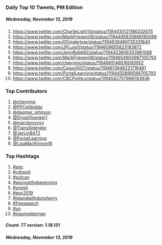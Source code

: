 ### Daily Top 10 Tweets, PM Edition
##### Wednesday, November 13, 2019
 1) https://www.twitter.com/CharlieLight14/status/1194430121186332675
 2) https://www.twitter.com/MarkFriesen08/status/1194495830868185088
 3) https://www.twitter.com/01Undertow/status/1194639489735331840
 4) https://www.twitter.com/JPLuisi1/status/1194609655823183872
 5) https://www.twitter.com/JennRobb92/status/1194423606303961088
 6) https://www.twitter.com/MarkFriesen08/status/1194654903987105793
 7) https://www.twitter.com/chevymo/status/1194665148516093952
 8) https://www.twitter.com/Cagsy0021/status/1194613648221716481
 9) https://www.twitter.com/PortalLearning/status/1194455899596705793
10) https://www.twitter.com/CBCPolitics/status/1194542757999783936

### Top Contributors
  1) [@chevymo](https://www.twitter.com/chevymo)
  2) [@PPCpfdsddo](https://www.twitter.com/PPCpfdsddo)
  3) [@dagmar_johnson](https://www.twitter.com/dagmar_johnson)
  4) [@DryasYounger1](https://www.twitter.com/DryasYounger1)
  5) [@marckovvvvv](https://www.twitter.com/marckovvvvv)
  6) [@TransSplendor](https://www.twitter.com/TransSplendor)
  7) [@JerLin8472](https://www.twitter.com/JerLin8472)
  8) [@PortalLearning](https://www.twitter.com/PortalLearning)
  9) [@LisaMacKinnon16](https://www.twitter.com/LisaMacKinnon16)


### Top Hashtags

  1) [#ppc](https://www.twitter.com/hashtag/ppc)
  2) [#cdnpoli](https://www.twitter.com/hashtag/cdnpoli)
  3) [#polcan](https://www.twitter.com/hashtag/polcan)
  4) [#ppcjustthebeginning](https://www.twitter.com/hashtag/ppcjustthebeginning)
  5) [#unexit](https://www.twitter.com/hashtag/unexit)
  6) [#ppc2019](https://www.twitter.com/hashtag/ppc2019)
  7) [#istandwithdoncherry](https://www.twitter.com/hashtag/istandwithdoncherry)
  8) [#freespeech](https://www.twitter.com/hashtag/freespeech)
  9) [#un](https://www.twitter.com/hashtag/un)
 10) [#maximebernier](https://www.twitter.com/hashtag/maximebernier)

##### Count: 77	version: 1.19.131
##### Wednesday, November 13, 2019

